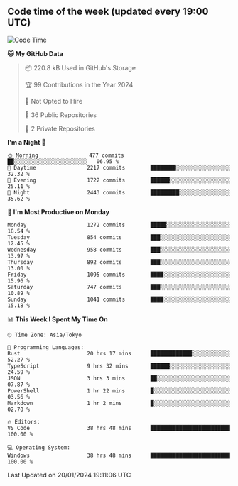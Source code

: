 ## Code time of the week (updated every 19:00 UTC)

<!--START_SECTION:waka-->
![Code Time](http://img.shields.io/badge/Code%20Time-2%2C548%20hrs%2058%20mins-blue)

**🐱 My GitHub Data** 

> 📦 220.8 kB Used in GitHub's Storage 
 > 
> 🏆 99 Contributions in the Year 2024
 > 
> 🚫 Not Opted to Hire
 > 
> 📜 36 Public Repositories 
 > 
> 🔑 2 Private Repositories 
 > 
**I'm a Night 🦉** 

```text
🌞 Morning                477 commits         ██░░░░░░░░░░░░░░░░░░░░░░░   06.95 % 
🌆 Daytime                2217 commits        ████████░░░░░░░░░░░░░░░░░   32.32 % 
🌃 Evening                1722 commits        ██████░░░░░░░░░░░░░░░░░░░   25.11 % 
🌙 Night                  2443 commits        █████████░░░░░░░░░░░░░░░░   35.62 % 
```
📅 **I'm Most Productive on Monday** 

```text
Monday                   1272 commits        █████░░░░░░░░░░░░░░░░░░░░   18.54 % 
Tuesday                  854 commits         ███░░░░░░░░░░░░░░░░░░░░░░   12.45 % 
Wednesday                958 commits         ███░░░░░░░░░░░░░░░░░░░░░░   13.97 % 
Thursday                 892 commits         ███░░░░░░░░░░░░░░░░░░░░░░   13.00 % 
Friday                   1095 commits        ████░░░░░░░░░░░░░░░░░░░░░   15.96 % 
Saturday                 747 commits         ███░░░░░░░░░░░░░░░░░░░░░░   10.89 % 
Sunday                   1041 commits        ████░░░░░░░░░░░░░░░░░░░░░   15.18 % 
```


📊 **This Week I Spent My Time On** 

```text
🕑︎ Time Zone: Asia/Tokyo

💬 Programming Languages: 
Rust                     20 hrs 17 mins      █████████████░░░░░░░░░░░░   52.27 % 
TypeScript               9 hrs 32 mins       ██████░░░░░░░░░░░░░░░░░░░   24.59 % 
JSON                     3 hrs 3 mins        ██░░░░░░░░░░░░░░░░░░░░░░░   07.87 % 
PowerShell               1 hr 22 mins        █░░░░░░░░░░░░░░░░░░░░░░░░   03.56 % 
Markdown                 1 hr 2 mins         █░░░░░░░░░░░░░░░░░░░░░░░░   02.70 % 

🔥 Editors: 
VS Code                  38 hrs 48 mins      █████████████████████████   100.00 % 

💻 Operating System: 
Windows                  38 hrs 48 mins      █████████████████████████   100.00 % 
```


 Last Updated on 20/01/2024 19:11:06 UTC
<!--END_SECTION:waka-->